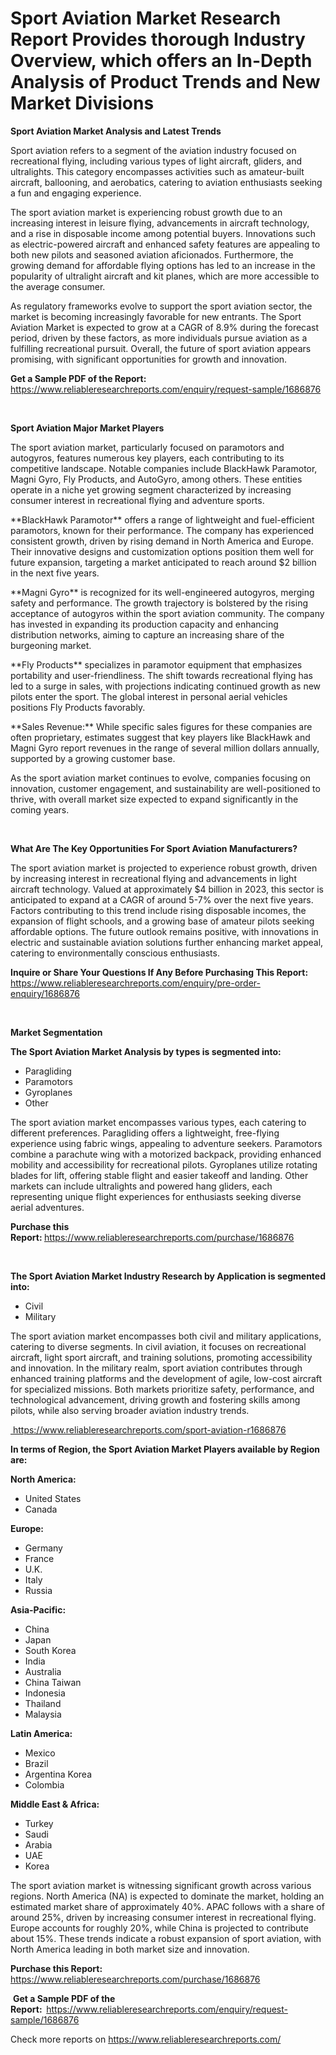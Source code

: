 <p><h1>Sport Aviation Market Research Report Provides thorough Industry Overview, which offers an In-Depth Analysis of Product Trends and New Market Divisions</h1></p><p><strong>Sport Aviation Market Analysis and Latest Trends</strong></p>
<p><p>Sport aviation refers to a segment of the aviation industry focused on recreational flying, including various types of light aircraft, gliders, and ultralights. This category encompasses activities such as amateur-built aircraft, ballooning, and aerobatics, catering to aviation enthusiasts seeking a fun and engaging experience.</p><p>The sport aviation market is experiencing robust growth due to an increasing interest in leisure flying, advancements in aircraft technology, and a rise in disposable income among potential buyers. Innovations such as electric-powered aircraft and enhanced safety features are appealing to both new pilots and seasoned aviation aficionados. Furthermore, the growing demand for affordable flying options has led to an increase in the popularity of ultralight aircraft and kit planes, which are more accessible to the average consumer.</p><p>As regulatory frameworks evolve to support the sport aviation sector, the market is becoming increasingly favorable for new entrants. The Sport Aviation Market is expected to grow at a CAGR of 8.9% during the forecast period, driven by these factors, as more individuals pursue aviation as a fulfilling recreational pursuit. Overall, the future of sport aviation appears promising, with significant opportunities for growth and innovation.</p></p>
<p><strong>Get a Sample PDF of the Report:&nbsp;</strong> <a href="https://www.reliableresearchreports.com/enquiry/request-sample/1686876?utm_campaign=2002&utm_medium=2&utm_source=Github&utm_content=ia&utm_term=31122024&utm_id=sport-aviation">https://www.reliableresearchreports.com/enquiry/request-sample/1686876</a></p>
<p>&nbsp;</p>
<p><strong>Sport Aviation Major Market Players</strong></p>
<p><p>The sport aviation market, particularly focused on paramotors and autogyros, features numerous key players, each contributing to its competitive landscape. Notable companies include BlackHawk Paramotor, Magni Gyro, Fly Products, and AutoGyro, among others. These entities operate in a niche yet growing segment characterized by increasing consumer interest in recreational flying and adventure sports.</p><p>**BlackHawk Paramotor** offers a range of lightweight and fuel-efficient paramotors, known for their performance. The company has experienced consistent growth, driven by rising demand in North America and Europe. Their innovative designs and customization options position them well for future expansion, targeting a market anticipated to reach around $2 billion in the next five years.</p><p>**Magni Gyro** is recognized for its well-engineered autogyros, merging safety and performance. The growth trajectory is bolstered by the rising acceptance of autogyros within the sport aviation community. The company has invested in expanding its production capacity and enhancing distribution networks, aiming to capture an increasing share of the burgeoning market.</p><p>**Fly Products** specializes in paramotor equipment that emphasizes portability and user-friendliness. The shift towards recreational flying has led to a surge in sales, with projections indicating continued growth as new pilots enter the sport. The global interest in personal aerial vehicles positions Fly Products favorably.</p><p>**Sales Revenue:** While specific sales figures for these companies are often proprietary, estimates suggest that key players like BlackHawk and Magni Gyro report revenues in the range of several million dollars annually, supported by a growing customer base.</p><p>As the sport aviation market continues to evolve, companies focusing on innovation, customer engagement, and sustainability are well-positioned to thrive, with overall market size expected to expand significantly in the coming years.</p></p>
<p>&nbsp;</p>
<p><strong>What Are The Key Opportunities For Sport Aviation Manufacturers?</strong></p>
<p><p>The sport aviation market is projected to experience robust growth, driven by increasing interest in recreational flying and advancements in light aircraft technology. Valued at approximately $4 billion in 2023, this sector is anticipated to expand at a CAGR of around 5-7% over the next five years. Factors contributing to this trend include rising disposable incomes, the expansion of flight schools, and a growing base of amateur pilots seeking affordable options. The future outlook remains positive, with innovations in electric and sustainable aviation solutions further enhancing market appeal, catering to environmentally conscious enthusiasts.</p></p>
<p><strong>Inquire or Share Your Questions If Any Before Purchasing This Report:</strong> <a href="https://www.reliableresearchreports.com/enquiry/pre-order-enquiry/1686876?utm_campaign=2002&utm_medium=2&utm_source=Github&utm_content=ia&utm_term=31122024&utm_id=sport-aviation">https://www.reliableresearchreports.com/enquiry/pre-order-enquiry/1686876</a></p>
<p>&nbsp;</p>
<p><strong>Market Segmentation</strong></p>
<p><strong>The Sport Aviation Market Analysis by types is segmented into:</strong></p>
<p><ul><li>Paragliding</li><li>Paramotors</li><li>Gyroplanes</li><li>Other</li></ul></p>
<p><p>The sport aviation market encompasses various types, each catering to different preferences. Paragliding offers a lightweight, free-flying experience using fabric wings, appealing to adventure seekers. Paramotors combine a parachute wing with a motorized backpack, providing enhanced mobility and accessibility for recreational pilots. Gyroplanes utilize rotating blades for lift, offering stable flight and easier takeoff and landing. Other markets can include ultralights and powered hang gliders, each representing unique flight experiences for enthusiasts seeking diverse aerial adventures.</p></p>
<p><strong>Purchase this Report:&nbsp;</strong><a href="https://www.reliableresearchreports.com/purchase/1686876?utm_campaign=2002&utm_medium=2&utm_source=Github&utm_content=ia&utm_term=31122024&utm_id=sport-aviation">https://www.reliableresearchreports.com/purchase/1686876</a></p>
<p>&nbsp;</p>
<p><strong>The Sport Aviation Market Industry Research by Application is segmented into:</strong></p>
<p><ul><li>Civil</li><li>Military</li></ul></p>
<p><p>The sport aviation market encompasses both civil and military applications, catering to diverse segments. In civil aviation, it focuses on recreational aircraft, light sport aircraft, and training solutions, promoting accessibility and innovation. In the military realm, sport aviation contributes through enhanced training platforms and the development of agile, low-cost aircraft for specialized missions. Both markets prioritize safety, performance, and technological advancement, driving growth and fostering skills among pilots, while also serving broader aviation industry trends.</p></p>
<p><a href="https://www.reliableresearchreports.com/sport-aviation-r1686876?utm_campaign=2002&utm_medium=2&utm_source=Github&utm_content=ia&utm_term=31122024&utm_id=sport-aviation">&nbsp;https://www.reliableresearchreports.com/sport-aviation-r1686876</a></p>
<p><strong>In terms of Region, the Sport Aviation Market Players available by Region are:</strong></p>
<p>
    <p> <strong> North America: </strong>
        <ul>
            <li>United States</li>
            <li>Canada</li>
        </ul>
        </p> 
    <p> <strong> Europe: </strong>
        <ul>
            <li>Germany</li>
            <li>France</li>
            <li>U.K.</li>
            <li>Italy</li>
            <li>Russia</li>
        </ul>
        </p> 
    <p> <strong> Asia-Pacific: </strong>
        <ul>
            <li>China</li>
            <li>Japan</li>
            <li>South Korea</li>
            <li>India</li>
            <li>Australia</li>
            <li>China Taiwan</li>
            <li>Indonesia</li>
            <li>Thailand</li>
            <li>Malaysia</li>
        </ul>
        </p> 
    <p> <strong> Latin America: </strong>
        <ul>
            <li>Mexico</li>
            <li>Brazil</li>
            <li>Argentina Korea</li>
            <li>Colombia</li>
        </ul>
        </p> 
    <p> <strong> Middle East & Africa: </strong>
        <ul>
            <li>Turkey</li>
            <li>Saudi</li>
            <li>Arabia</li>
            <li>UAE</li>
            <li>Korea</li>
        </ul>
    </p>
    </p>
<p><p>The sport aviation market is witnessing significant growth across various regions. North America (NA) is expected to dominate the market, holding an estimated market share of approximately 40%. APAC follows with a share of around 25%, driven by increasing consumer interest in recreational flying. Europe accounts for roughly 20%, while China is projected to contribute about 15%. These trends indicate a robust expansion of sport aviation, with North America leading in both market size and innovation.</p></p>
<p><strong>Purchase this Report: </strong><a href="https://www.reliableresearchreports.com/purchase/1686876?utm_campaign=2002&utm_medium=2&utm_source=Github&utm_content=ia&utm_term=31122024&utm_id=sport-aviation">https://www.reliableresearchreports.com/purchase/1686876</a></p>
<p>&nbsp;<strong>Get a Sample PDF of the Report:&nbsp;&nbsp;</strong><a href="https://www.reliableresearchreports.com/enquiry/request-sample/1686876?utm_campaign=2002&utm_medium=2&utm_source=Github&utm_content=ia&utm_term=31122024&utm_id=sport-aviation">https://www.reliableresearchreports.com/enquiry/request-sample/1686876</a></p>
<p><strong></strong></p>
<p>Check more reports on <a href="https://www.reliableresearchreports.com/?utm_campaign=2002&utm_medium=2&utm_source=Github&utm_content=ia&utm_term=31122024&utm_id=sport-aviation">https://www.reliableresearchreports.com/</a></p>